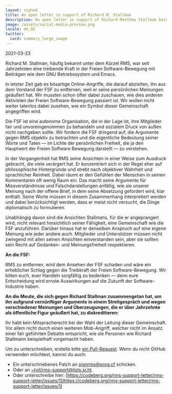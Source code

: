 ```yaml
---
layout: signed
title: An open letter in support of Richard M. Stallman
description: An open letter in support of Richard Matthew Stallman being reinstated by the Free Software Foundation
image: /assets/social-media-preview.png
locale: de_DE
twitter:
  card: summary_large_image
---
```


2021-03-23

Richard M. Stallman, häufig bekannt unter dem Kürzel RMS, war seit
Jahrzehnten eine treibende Kraft in der Freien Software-Bewegung
mit Beiträgen wie dem GNU Betriebssystem und Emacs.

In letzter Zeit gab es bösartige Online-Angriffe, die darauf abzielten, 
ihn aus dem Vorstand der FSF zu entfernen,
weil er seine persönlichen Meinungen geäußert hat. Wir
mussten schon öfter dabei zuschauen, wie dies anderen Aktivisten
der Freien Software-Bewegung passiert ist. Wir wollen nicht weiter
tatenlos dabei zusehen, wie ein Symbol dieser Gemeinschaft angegriffen
wird.

Die FSF ist eine autonome Organisation, die in der Lage ist,
ihre Mitglieder fair und unvoreingenommen zu behandeln und sozialem
Druck von außen nicht nachgeben sollte. Wir fordern die FSF dringend auf,
die Argumente gegen RMS objektiv zu betrachten und die eigentliche
Bedeutung seiner Worte und Taten — im Lichte der persönlichen Freiheit,
die ja den Hauptwert der Freien Software Bewegung darstellt — zu
verstehen.

In der Vergangenheit hat RMS seine Ansichten in einer Weise zum
Ausdruck gebracht, die viele verärgert hat. Er konzentriert
sich in der Regel eher auf philosophische Hintergründe und strebt nach objektiver
Wahrheit und sprachlicher Reinheit. Dabei räumt er
den Gefühlen der Menschen in seinen Kommentaren oft wenig Raum ein.
Das macht seine Argumente für Missverständnisse und Falschdarstellungen
anfällig, wie sie unserer Meinung nach der offene Brief, in dem seine
Absetzung gefordert wird, klar enthält. Seine Worte müssen in diesem 
Zusammenhang interpretiert werden und dabei berücksichtigt werden, dass 
er meist nicht versucht, die Dinge diplomatisch zu formulieren. 

Unabhängig davon sind die Ansichten Stallmans, für die er
angeprangert wird, nicht relevant hinsichtlich seiner Fähigkeit, eine
Gemeinschaft wie die FSF anzuführen. Darüber hinaus hat er denselben
Anspruch auf eine eigene Meinung wie jeder andere auch. Mitglieder und
Unterstützer müssen nicht zwingend mit allen seinen Ansichten
einverstanden sein, aber sie sollten sein Recht auf Gedanken- und
Meinungsfreiheit respektieren.

**An die FSF:**

RMS zu entfernen, wird dem Ansehen der FSF schaden und wäre ein erheblicher
Schlag gegen die Treibkraft der Freien Software-Bewegung.
Wir bitten euch, euer Handeln sorgfältig zu bedenken — denn eure Entscheidung
wird ernste Auswirkungen auf die Zukunft der Software-Industrie haben.

**An die Meute, die sich gegen Richard Stallman zusammengetan hat, um
ihn aufgrund vernünftiger Argumente in einem Streitgespräch und wegen 
verschiedener Meinungen und Überzeugungen, die er über Jahrzehnte als 
öffentliche Figur geäußert hat, zu diskreditieren:**

Ihr habt kein Mitspracherecht bei der Wahl der Leitung dieser Gemeinschaft. 
Vor allem nicht durch einen weiteren Mob-Angriff, welcher nicht im Ansatz 
einer fair geführten Debatte entspricht, wie sie Personen wie Richard 
Stallmann beispielhaft vorgemacht haben. 

Um zu unterschreiben, erstelle bitte [ein Pull-Request](https://github.com/rms-support-letter/rms-support-letter.github.io/pulls). Wenn du nicht GitHub verwenden möchtest, kannst du auch:
- Ein unterschriebenes Patch an [signrms@prog.cf](mailto:signrms@prog.cf) schicken.
- Oder an [~tyil/rms-support@lists.sr.ht](mailto:~tyil/rms-support@lists.sr.ht). 
- Oder unterschreibe hier: [https://codeberg.org/rms-support-letter/rms-support-letter/issues/1](https://codeberg.org/rms-support-letter/rms-support-letter/issues/1)
